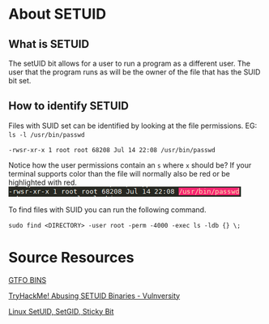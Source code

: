 # About SETUID

## What is SETUID
The setUID bit allows for a user to run a program as a different user. The user that the program runs as will be the owner of the file that has the SUID bit set.

## How to identify SETUID

Files with SUID set can be identified by looking at the file permissions.
EG: `ls -l /usr/bin/passwd`

```shell
-rwsr-xr-x 1 root root 68208 Jul 14 22:08 /usr/bin/passwd
```

Notice how the user permissions contain an `s` where `x` should be? If your terminal supports color than the file will normally also be red or be highlighted with red.
[![Red Highlight of SUID file](../../.media/mfdsHlO.png)]()

To find files with SUID you can run the following command.

```shell
sudo find <DIRECTORY> -user root -perm -4000 -exec ls -ldb {} \;
```


# Source Resources

[GTFO BINS](https://gtfobins.github.io/)

[TryHackMe! Abusing SETUID Binaries - Vulnversity](https://www.youtube.com/watch?v=hvYWCegfEZs)

[Linux SetUID, SetGID, Sticky Bit](https://www.youtube.com/watch?v=2gHp_CgUets)